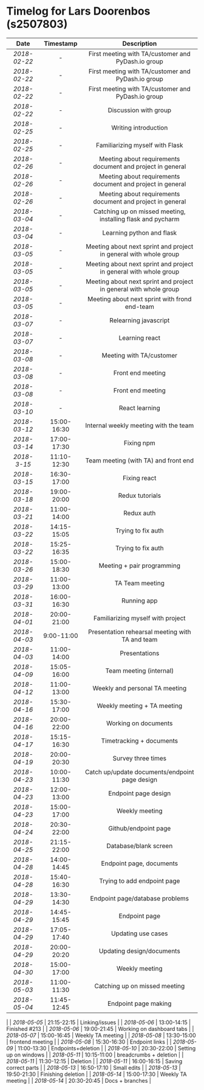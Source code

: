 # Timelog for Lars Doorenbos (s2507803)

| Date         |   Timestamp | Description                                                       |
| :---:        |       :---: | :---:                                                             |
| *2018-02-22* | - |  First meeting with TA/customer and PyDash.io group |
| *2018-02-22* | - |  First meeting with TA/customer and PyDash.io group |
| *2018-02-22* | - |  First meeting with TA/customer and PyDash.io group |
| *2018-02-22* | - | Discussion with group  |
| *2018-02-25* | - | Writing introduction |
| *2018-02-25* | - | Familiarizing myself with Flask |
| *2018-02-26* | - | Meeting about requirements document and project in general |
| *2018-02-26* | - | Meeting about requirements document and project in general |
| *2018-02-26* | - | Meeting about requirements document and project in general |
| *2018-03-04* | - | Catching up on missed meeting, installing flask and pycharm |
| *2018-03-04* | - | Learning python and flask |
| *2018-03-05* | - | Meeting about next sprint and project in general with whole group |
| *2018-03-05* | - | Meeting about next sprint and project in general with whole group |
| *2018-03-05* | - | Meeting about next sprint and project in general with whole group |
| *2018-03-05* | - | Meeting about next sprint with frond end-team |
| *2018-03-07* | - | Relearning javascript |
| *2018-03-07* | - | Learning react |
| *2018-03-08* | - | Meeting with TA/customer |
| *2018-03-08* | - | Front end meeting |
| *2018-03-08* | - | Front end meeting |
| *2018-03-10* | - | React learning |
| *2018-03-12* | 15:00-16:30 | Internal weekly meeting with the team |
| *2018-03-14* | 17:00-17:30 | Fixing npm |
| *2018-3-15* | 11:10-12:30 | Team meeting (with TA) and front end |
| *2018-03-15* | 16:30-17:00 | Fixing react |
| *2018-03-18* | 19:00-20:00 | Redux tutorials |
| *2018-03-21* | 11:00-14:00 | Redux auth |
| *2018-03-22* | 14:15-15:05 | Trying to fix auth |
| *2018-03-22* | 15:25-16:35 | Trying to fix auth |
| *2018-03-26* | 15:00-18:30 | Meeting + pair programming |
| *2018-03-29* | 11:00-13:00 | TA Team meeting |
| *2018-03-31* | 16:00-16:30 | Running app |
| *2018-04-01* | 20:00-21:00 | Familiarizing myself with project |
| *2018-04-03* | 9:00-11:00 | Presentation rehearsal meeting with TA and team |
| *2018-04-03* | 11:00-14:00 | Presentations |
| *2018-04-09* | 15:05-16:00 | Team meeting (internal) |
| *2018-04-12* | 11:00-13:00 | Weekly and personal TA meeting |
| *2018-04-16* | 15:30-17:00 | Weekly meeting + TA meeting |
| *2018-04-16* | 20:00-22:00 | Working on documents |
| *2018-04-17* | 15:15-16:30 | Timetracking + documents |
| *2018-04-19* | 20:00-20:30 | Survey three times |
| *2018-04-23* | 10:00-11:30 | Catch up/update documents/endpoint page design |
| *2018-04-23* | 12:00-13:00 | Endpoint page design |
| *2018-04-23* | 15:00-17:00 | Weekly meeting |
| *2018-04-24* | 20:30-22:00 | Github/endpoint page |
| *2018-04-25* | 21:15-22:00 | Database/blank screen |
| *2018-04-28* | 14:00-14:45 | Endpoint page, documents |
| *2018-04-28* | 15:40-16:30 | Trying to add endpoint page |
| *2018-04-29* | 13:30-14:30 | Endpoint page/database problems |
| *2018-04-29* | 14:45-15:45 | Endpoint page |
| *2018-04-29* | 17:05-17:40 | Updating use cases |
| *2018-04-29* | 20:00-20:20 | Updating design/documents |
| *2018-04-30* | 15:00-17:00 | Weekly meeting |
| *2018-05-03* | 11:00-11:30 | Catching up on missed meeting |
| *2018-05-04* | 11:45-12:45 | Endpoint page making
 |
| *2018-05-05* | 21:15-22:15 | Linking/issues
 |
| *2018-05-06* | 13:00-14:15 | Finished #213 |
| *2018-05-06* | 19:00-21:45 | Working on dashboard tabs |
| *2018-05-07* | 15:00-16:45 | Weekly TA meeting |
| *2018-05-08* | 13:30-15:00 | frontend meeting |
| *2018-05-08* | 15:30-16:30 | Endpoint links |
| *2018-05-09* | 11:00-13:30 | Endpoints+deletion |
| *2018-05-10* | 20:30-22:00 | Setting up on windows
 |
| *2018-05-11* | 10:15-11:00 | breadcrumbs + deletion
 |
| *2018-05-11* | 11:30-12:15 | Deletion
 |
| *2018-05-11* | 16:00-16:15 | Saving correct parts
 |
| *2018-05-13* | 16:50-17:10 | Small edits |
| *2018-05-13* | 19:50-21:30 | Finishing deletion
 |
| *2018-05-14* | 15:00-17:30 | Weekly TA meeting |
| *2018-05-14* | 20:30-20:45 | Docs + branches |
